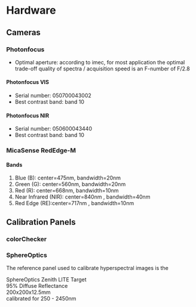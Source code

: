 # Hardware

## Cameras

### Photonfocus

- Optimal aperture: according to imec, for most application the optimal trade-off quality of spectra / acquisition speed is an F-number of F/2.8

#### Photonfocus VIS

- Serial number: 050700043002
- Best contrast band: band 10

#### Photonfocus NIR

- Serial number: 050600043440
- Best contrast band: band 10

### MicaSense RedEdge-M

#### Bands

1. Blue (B): center=475nm, bandwidth=20nm
2. Green (G): center=560nm, bandwidth=20nm
3. Red (R): center=668nm, bandwidth=10nm
4. Near Infrared (NIR): center=840nm , bandwidth=40nm
5. Red Edge (RE):center=717nm , bandwidth=10nm

## Calibration Panels

### colorChecker

### SphereOptics

The reference panel used to calibrate hyperspectral images is the

SphereOptics Zenith LITE Target<br>
95% Diffuse Reflectance<br>
200x200x12.5mm<br>
calibrated for 250 - 2450nm
